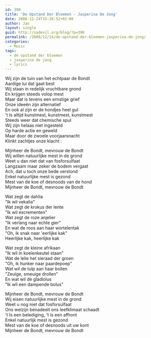 ```yaml
---
id: 390
title: 'De Opstand Der Bloemen - Jasperina De Jong'
date: 2008-12-24T15:26:52+02:00
author: Jan
layout: single
guid: http://sadevil.org/blog/?p=390
permalink: /2008/12/24/de-opstand-der-bloemen-jasperina-de-jong/
categories:
  - Music
tags:
  - de opstand der bloemen
  - jasperina de jong
  - lyrics
---
```

Wij zijn de tuin van het echtpaar de Bondt  
Aardige lui dat gaat best  
Wij staan in redelijk vruchtbare grond  
En krijgen steeds volop mest  
Maar dat is tevens een ernstige grief  
Onze ideeën zijn alternatief  
En ook al zijn er de hondjes heel gul  
't Is altijd kunstmest, kunstmest, kunstmest  
Steeds weer dat chemische spul  
Wij zijn helaas niet ingesteld  
Op harde actie en geweld  
Maar door de zwoele voorjaarsnacht  
Klinkt zachtjes onze klacht :

Mijnheer de Bondt, mevrouw de Bondt  
Wij willen natuurlijke mest in de grond  
Weet u dan niet dat van fosforsulfaat  
Langzaam maar zeker de bodem vergaat  
Ach, dat u toch onze bede verstond  
Enkel natuurlijke mest is gezond  
Mest van de koe of desnoods van de hond  
Mijnheer de Bondt, mevrouw de Bondt

Wat zegt de dahlia  
"Ik wil vekalia"  
Wat zegt de krokus der lente  
"Ik wil excrementen"  
Wat zegt de roze anjelier  
"Ik verlang naar echte gier"  
En wat de roos aan haar wortelentak  
"Oh, ik snak naar 'eerlijke kak"  
Heerlijke kak, heerlijke kak

Wat zegt de kleine afrikaan  
"Ik wil in koeienkeutel staan"  
Wat de lelie het sieraad der groen  
"Oh, ik hunker naar paardepoep"  
Wat wil de tulp aan haar bollen  
"Zeuïge, smeuige drollen"  
En wat wil de gladiolus  
"Ik wil een dampende bolus"

Mijnheer de Bondt, mevrouw de Bondt  
Wij eisen natuurlijke mest in de grond  
Weet u nog niet dat fosforsulfaat  
Ons welzijn benadeelt ons leefklimaat schaadt  
't Is een belediging, 't is een affront  
Enkel natuurlijk mest is gezond  
Mest van de koe of desnoods uit uw kont  
Mijnheer de Bondt, mevrouw de Bondt